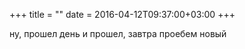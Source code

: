 +++
title = ""
date = 2016-04-12T09:37:00+03:00
+++

ну, прошел день и прошел, завтра проебем новый


